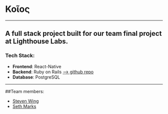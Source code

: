 # Κοῖος

---------------------------------------

## A full stack project built for our team final project at Lighthouse Labs. 
### Tech Stack:
- **Frontend**: React-Native
- **Backend**: Ruby on Rails [--> github repo](https://github.com/DraconianLore/koios-backend)
- **Database**: PostgreSQL

--------------------------------------

##Team members:
- [Steven Wing](https://draconianlore.github.io)
- [Seth Marks](https://S-Marks.github.io)
